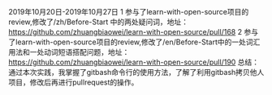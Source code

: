 2019年10月20日-2019年10月27日
1 参与了learn-with-open-source项目的review,修改了/zh/Before-Start 中的两处疑问词，地址：https://github.com/zhuangbiaowei/learn-with-open-source/pull/168
2 参与了learn-with-open-source项目的review,修改了/en/Before-Start中的一处词汇用法和一处动词短语搭配问题，地址：https://github.com/zhuangbiaowei/learn-with-open-source/pull/190
总结：通过本次实践，我掌握了gitbash命令行的使用方法，了解了利用gitbash拷贝他人项目，修改后再进行pullrequest的操作。
